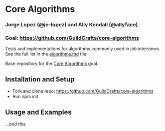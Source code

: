 # Core Algorithms
### Jorge Lopez (@je-lopez) and Ally Kendall (@allyface)
### Goal: https://github.com/GuildCrafts/core-algorithms

Tests and implementations for algorithms commonly used in job interviews. See the full list in the [algorithms.md](algorithms.md) file.

Base repository for the [Core Algorithms](http://jsdev.learnersguild.org/goals/123) goal.

## Installation and Setup

- Fork and clone repo: https://github.com/GuildCrafts/core-algorithms
- Run npm init

## Usage and Examples

_...and this_
